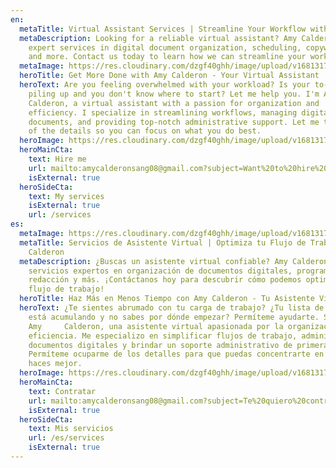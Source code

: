 ```yaml
---
en:
  metaTitle: Virtual Assistant Services | Streamline Your Workflow with Amy Calderon
  metaDescription: Looking for a reliable virtual assistant? Amy Calderon offers
    expert services in digital document organization, scheduling, copywriting
    and more. Contact us today to learn how we can streamline your workflow!
  metaImage: https://res.cloudinary.com/dzgf40ghh/image/upload/v1681317296/IMG_1329_ku6la1.jpg
  heroTitle: Get More Done with Amy Calderon - Your Virtual Assistant
  heroText: Are you feeling overwhelmed with your workload? Is your to-do list
    piling up and you don't know where to start? Let me help you. I'm Amy
    Calderon, a virtual assistant with a passion for organization and
    efficiency. I specialize in streamlining workflows, managing digital
    documents, and providing top-notch administrative support. Let me take care
    of the details so you can focus on what you do best.
  heroImage: https://res.cloudinary.com/dzgf40ghh/image/upload/v1681317296/IMG_1329_ku6la1.jpg
  heroMainCta:
    text: Hire me
    url: mailto:amycalderonsang08@gmail.com?subject=Want%20to%20hire%20you
    isExternal: true
  heroSideCta:
    text: My services
    isExternal: true
    url: /services
es:
  metaImage: https://res.cloudinary.com/dzgf40ghh/image/upload/v1681317296/IMG_1329_ku6la1.jpg
  metaTitle: Servicios de Asistente Virtual | Optimiza tu Flujo de Trabajo con Amy
    Calderon
  metaDescription: ¿Buscas un asistente virtual confiable? Amy Calderon ofrece
    servicios expertos en organización de documentos digitales, programación,
    redacción y más. ¡Contáctanos hoy para descubrir cómo podemos optimizar tu
    flujo de trabajo!
  heroTitle: Haz Más en Menos Tiempo con Amy Calderon - Tu Asistente Virtual
  heroText: ¿Te sientes abrumado con tu carga de trabajo? ¿Tu lista de tareas se
    está acumulando y no sabes por dónde empezar? Permíteme ayudarte. Soy
    Amy     Calderon, una asistente virtual apasionada por la organización y la
    eficiencia. Me especializo en simplificar flujos de trabajo, administrar
    documentos digitales y brindar un soporte administrativo de primera calidad.
    Permíteme ocuparme de los detalles para que puedas concentrarte en lo que
    haces mejor.
  heroImage: https://res.cloudinary.com/dzgf40ghh/image/upload/v1681317296/IMG_1329_ku6la1.jpg
  heroMainCta:
    text: Contratar
    url: mailto:amycalderonsang08@gmail.com?subject=Te%20quiero%20contratar
    isExternal: true
  heroSideCta:
    text: Mis servicios
    url: /es/services
    isExternal: true
---
```

